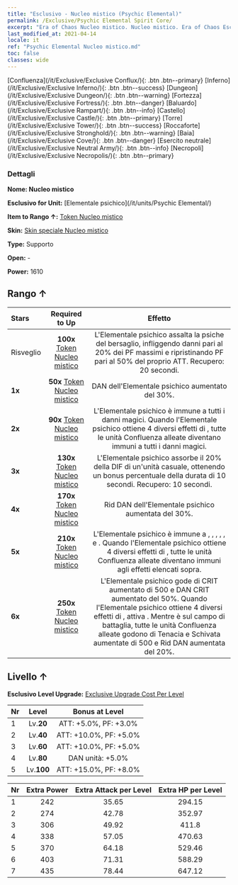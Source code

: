 ```yaml
---
title: "Esclusivo - Nucleo mistico (Psychic Elemental)"
permalink: /Exclusive/Psychic Elemental Spirit Core/
excerpt: "Era of Chaos Nucleo mistico. Nucleo mistico. Era of Chaos Esclusivo Nucleo mistico. Elementale psichico Esclusivo."
last_modified_at: 2021-04-14
locale: it
ref: "Psychic Elemental Nucleo mistico.md"
toc: false
classes: wide
---
```

 [Confluenza](/it/Exclusive/Exclusive Conflux/){: .btn .btn--primary} [Inferno](/it/Exclusive/Exclusive Inferno/){: .btn .btn--success} [Dungeon](/it/Exclusive/Exclusive Dungeon/){: .btn .btn--warning} [Fortezza](/it/Exclusive/Exclusive Fortress/){: .btn .btn--danger} [Baluardo](/it/Exclusive/Exclusive Rampart/){: .btn .btn--info} [Castello](/it/Exclusive/Exclusive Castle/){: .btn .btn--primary} [Torre](/it/Exclusive/Exclusive Tower/){: .btn .btn--success} [Roccaforte](/it/Exclusive/Exclusive Stronghold/){: .btn .btn--warning} [Baia](/it/Exclusive/Exclusive Cove/){: .btn .btn--danger} [Esercito neutrale](/it/Exclusive/Exclusive Neutral Army/){: .btn .btn--info} [Necropoli](/it/Exclusive/Exclusive Necropolis/){: .btn .btn--primary} 

### Dettagli
 **Nome: Nucleo mistico** 

 **Esclusivo for Unit:** [Elementale psichico](/it/units/Psychic Elemental/) 

 **Item to Rango ↑:** [Token Nucleo mistico](/it/Items/con_1000/)

 **Skin:** [Skin speciale Nucleo mistico](/it/Items/con_668/)

 **Type:** Supporto

 **Open:** -

 **Power:** 1610

## Rango ↑

  |     Stars    |  Required to Up | Effetto |
  |:-------------|:---------------:|:---------------:|
  |  Risveglio  | **100x** [Token Nucleo mistico](/it/Items/con_1000/) | <Demoralizzazione> L'Elementale psichico assalta la psiche del bersaglio, infliggendo danni pari al 20% dei PF massimi e ripristinando PF pari al 50% del proprio ATT. Recupero: 20 secondi. |
  | **1x** <i class="fas fa-star"/> | **50x** [Token Nucleo mistico](/it/Items/con_1000/) | DAN dell'Elementale psichico aumentato del 30%. |
  | **2x** <i class="fas fa-star"/> | **90x** [Token Nucleo mistico](/it/Items/con_1000/) | L'Elementale psichico è immune a tutti i danni magici. Quando l'Elementale psichico ottiene 4 diversi effetti di <Riverbero elementale>, tutte le unità Confluenza alleate diventano immuni a tutti i danni magici. |
  | **3x** <i class="fas fa-star"/> | **130x** [Token Nucleo mistico](/it/Items/con_1000/) | <Dominio> L'Elementale psichico assorbe il 20% della DIF di un'unità casuale, ottenendo un bonus percentuale della durata di 10 secondi. Recupero: 10 secondi. |
  | **4x** <i class="fas fa-star"/> | **170x** [Token Nucleo mistico](/it/Items/con_1000/) | Rid DAN dell'Elementale psichico aumentata del 30%. |
  | **5x** <i class="fas fa-star"/> | **210x** [Token Nucleo mistico](/it/Items/con_1000/) | L'Elementale psichico è immune a <Stordimento>, <Silenzio>, <Congelamento>, <Blocco temporale>, <Paralisi>, <Pietrificazione> e <Cristallizzazione>. Quando l'Elementale psichico ottiene 4 diversi effetti di <Riverbero elementale>, tutte le unità Confluenza alleate diventano immuni agli effetti elencati sopra. |
  | **6x** <i class="fas fa-star"/> | **250x** [Token Nucleo mistico](/it/Items/con_1000/) | <Armonia elementale> L'Elementale psichico gode di CRIT aumentato di 500 e DAN CRIT aumentato del 50%. Quando l'Elementale psichico ottiene 4 diversi effetti di <Riverbero elementale>, attiva <Armonia elementale>. Mentre è sul campo di battaglia, tutte le unità Confluenza alleate godono di Tenacia e Schivata aumentate di 500 e Rid DAN aumentata del 20%. |


## Livello ↑
 **Esclusivo Level Upgrade:** [Exclusive Upgrade Cost Per Level](/Exclusive/ExclusiveUpgradeCostPerLevel/)

  |  Nr  |   Level  | Bonus at Level |
  |:-----|:--------:|:--------------:|
  | 1 | Lv.**20** | ATT: +5.0%, PF: +3.0% |
  | 2 | Lv.**40** | ATT: +10.0%, PF: +5.0% |
  | 3 | Lv.**60** | ATT: +10.0%, PF: +5.0% |
  | 4 | Lv.**80** | DAN unità: +5.0% |
  | 5 | Lv.**100** | ATT: +15.0%, PF: +8.0% |


  |  Nr  |  Extra Power | Extra Attack per Level | Extra HP per Level |
  |:-----|:--------:|:--------:|:--------:|
  | 1 | 242 | 35.65 | 294.15 |
  | 2 | 274 | 42.78 | 352.97 |
  | 3 | 306 | 49.92 | 411.8 |
  | 4 | 338 | 57.05 | 470.63 |
  | 5 | 370 | 64.18 | 529.46 |
  | 6 | 403 | 71.31 | 588.29 |
  | 7 | 435 | 78.44 | 647.12 |


